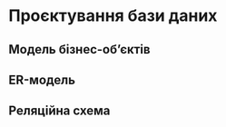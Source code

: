 # Проєктування бази даних


## Модель бізнес-обʼєктів

<!-- @include: ./images/BE_model.puml -->

## ER-модель

<!-- @include: ./images/ER_model.puml -->

## Реляційна схема
